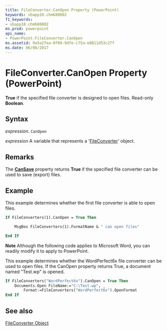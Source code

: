 ```yaml
---
title: FileConverter.CanOpen Property (PowerPoint)
keywords: vbapp10.chm680002
f1_keywords:
- vbapp10.chm680002
ms.prod: powerpoint
api_name:
- PowerPoint.FileConverter.CanOpen
ms.assetid: 9a5a2fea-0f09-9dfe-c75a-e8811d53c27f
ms.date: 06/08/2017
---
```



# FileConverter.CanOpen Property (PowerPoint)

 **True** if the specified file converter is designed to open files. Read-only **Boolean**.


## Syntax

 _expression_. `CanOpen`

 _expression_ A variable that represents a '[FileConverter](PowerPoint.FileConverter.md)' object.


## Remarks

The  **[CanSave](PowerPoint.FileConverter.CanSave.md)** property returns **True** if the specified file converter can be used to save (export) files.


## Example

This example determines whether the first file converter is able to open files.


```vb
If FileConverters(1).CanOpen = True Then

    MsgBox FileConverters(1).FormatName & " can open files"

End If
```




 **Note**  Although the following code applies to Microsoft Word, you can readily modify it to apply to PowerPoint.

This example determines whether the WordPerfect6x file converter can be used to open files. If the CanOpen property returns True, a document named "Test.wp" is opened.




```vb
If FileConverters("WordPerfect6x").CanOpen = True Then
    Documents.Open FileName:="C:\Test.wp", _
        Format:=FileConverters("WordPerfect6x").OpenFormat
End If
```


## See also


[FileConverter Object](PowerPoint.FileConverter.md)

